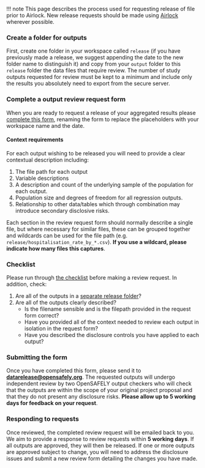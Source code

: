 !!! note
    This page describes the process used for requesting release of file prior to
    Airlock. New release requests should be made using [Airlock](../using-opensafely/viewing-and-releasing-outputs/viewing-and-releasing-with-airlock/index.md) wherever possible.


### Create a folder for outputs

First, create one folder in your workspace called `release` (if you have previously made a release, we suggest appending the date to the new folder name to distinguish it) and copy from your `output` folder to this `release` folder the data files that require review. The number of study outputs requested for review must be kept to a minimum and include only the results you absolutely need to export from the secure server.

### Complete a output review request form

When you are ready to request a release of your aggregated results please [complete this form](../documents/OpenSAFELY_Output_Review_Form_ADD_WORKSPACE_NAME_ADD_DATE.docx), renaming the form to replace the placeholders with your workspace name and the date.

#### Context requirements

For each output wishing to be released you will need to provide a clear contextual description including:

1. The file path for each output
2. Variable descriptions
3. A description and count of the underlying sample of the population for each output.
4. Population size and degrees of freedom for all regression outputs.
5. Relationship to other data/tables which through combination may introduce secondary disclosive risks.

Each section in the review request form should normally describe a single file, but where necessary for similar files, these can be grouped together and wildcards can be used for the file path (e.g. `release/hospitalisation_rate_by_*.csv`). **If you use a wildcard, please indicate how many files this captures**.

### Checklist

Please run through [the checklist](../outputs/requesting-file-release.md#checklist) before making a review request. In addition, check:

1. Are all of the outputs in a [separate release folder](#create-a-folder-for-outputs)?
1. Are all of the outputs clearly described?
    * Is the filename sensible and is the filepath provided in the request form correct?
    * Have you provided all of the context needed to review each output in isolation in the request form?
    * Have you described the disclosure controls you have applied to each output?

### Submitting the form

Once you have completed this form, please send it to **<datarelease@opensafely.org>**. The requested outputs will undergo independent review by two OpenSAFELY output checkers who will check that the outputs are within the scope of your original project proposal and that they do not present any disclosure risks. **Please allow up to 5 working days for feedback on your request**.


### Responding to requests

Once reviewed, the completed review request will be emailed back to you. We aim to provide a response to review requests within **5 working days**. If all outputs are approved, they will then be released. If one or more outputs are approved subject to change, you will need to address the disclosure issues and submit a new review form detailing the changes you have made.
